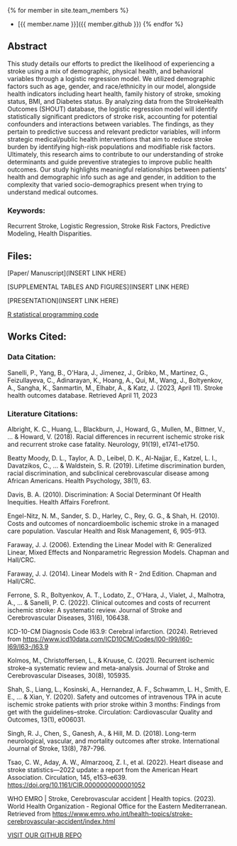
{% for member in site.team_members %}
- [{{ member.name }}]({{ member.github }})
{% endfor %}


## Abstract

This study details our efforts to predict the likelihood of experiencing a stroke using a mix of demographic, physical health, and behavioral variables through a logistic regression model. We utilized demographic factors such as age, gender, and race/ethnicity in our model, alongside health indicators including heart health, family history of stroke, smoking status, BMI, and Diabetes status. By analyzing data from the StrokeHealth Outcomes (SHOUT) database, the logistic regression model will identify statistically significant predictors of stroke risk, accounting for potential confounders and interactions between variables. The findings, as they pertain to predictive success and relevant predictor variables, will inform strategic medical/public health interventions that aim to reduce stroke burden by identifying high-risk populations and modifiable risk factors. Ultimately, this research aims to contribute to our understanding of stroke determinants and guide preventive strategies to improve public health outcomes. Our study highlights meaningful relationships between patients' health and demographic info such as age and gender, in addition to the complexity that varied socio-demographics present when trying to understand medical outcomes.

### Keywords: 
Recurrent Stroke, Logistic Regression, Stroke Risk Factors, Predictive Modeling, Health Disparities.



## Files:
[Paper/ Manuscript](INSERT LINK HERE)

[SUPPLEMENTAL TABLES AND FIGURES](INSERT LINK HERE)

[PRESENTATION](INSERT LINK HERE)

[R statistical programming code](https://github.com/Mattr5541/DATA-621-Final-Project/blob/main/grp3_621_final.Rmd)


## Works Cited:

### Data Citation: 

Sanelli, P., Yang, B., O'Hara, J., Jimenez, J., Gribko, M., Martinez, G., Feizullayeva, C., Adinarayan, K., Hoang, A., Qui, M., Wang, J., Boltyenkov, A., Sangha, K., Sanmartin, M., Elhabr, A., & Katz, J. (2023, April 11). Stroke health outcomes database. Retrieved April 11, 2023


### Literature Citations: 

Albright, K. C., Huang, L., Blackburn, J., Howard, G., Mullen, M., Bittner, V., ... & Howard, V. (2018). Racial differences in recurrent ischemic stroke risk and recurrent stroke case fatality. Neurology, 91(19), e1741-e1750.

Beatty Moody, D. L., Taylor, A. D., Leibel, D. K., Al-Najjar, E., Katzel, L. I., Davatzikos, C., ... & Waldstein, S. R. (2019). Lifetime discrimination burden, racial discrimination, and subclinical cerebrovascular disease among African Americans. Health Psychology, 38(1), 63.

Davis, B. A. (2010). Discrimination: A Social Determinant Of Health Inequities. Health Affairs Forefront.

Engel-Nitz, N. M., Sander, S. D., Harley, C., Rey, G. G., & Shah, H. (2010). Costs and outcomes of noncardioembolic ischemic stroke in a managed care population. Vascular Health and Risk Management, 6, 905-913.

Faraway, J. J. (2006). Extending the Linear Model with R: Generalized Linear, Mixed Effects and Nonparametric Regression Models. Chapman and Hall/CRC.

Faraway, J. J. (2014). Linear Models with R - 2nd Edition. Chapman and Hall/CRC.

Ferrone, S. R., Boltyenkov, A. T., Lodato, Z., O'Hara, J., Vialet, J., Malhotra, A., ... & Sanelli, P. C. (2022). Clinical outcomes and costs of recurrent ischemic stroke: A systematic review. Journal of Stroke and Cerebrovascular Diseases, 31(6), 106438.

ICD-10-CM Diagnosis Code I63.9: Cerebral infarction. (2024). Retrieved from https://www.icd10data.com/ICD10CM/Codes/I00-I99/I60-I69/I63-/I63.9

Kolmos, M., Christoffersen, L., & Kruuse, C. (2021). Recurrent ischemic stroke–a systematic review and meta-analysis. Journal of Stroke and Cerebrovascular Diseases, 30(8), 105935.

Shah, S., Liang, L., Kosinski, A., Hernandez, A. F., Schwamm, L. H., Smith, E. E., ... & Xian, Y. (2020). Safety and outcomes of intravenous TPA in acute ischemic stroke patients with prior stroke within 3 months: Findings from get with the guidelines–stroke. Circulation: Cardiovascular Quality and Outcomes, 13(1), e006031.

Singh, R. J., Chen, S., Ganesh, A., & Hill, M. D. (2018). Long-term neurological, vascular, and mortality outcomes after stroke. International Journal of Stroke, 13(8), 787-796.

Tsao, C. W., Aday, A. W., Almarzooq, Z. I., et al. (2022). Heart disease and stroke statistics—2022 update: a report from the American Heart Association. Circulation, 145, e153–e639. https://doi.org/10.1161/CIR.0000000000001052

WHO EMRO | Stroke, Cerebrovascular accident | Health topics. (2023). World Health Organization - Regional Office for the Eastern Mediterranean. Retrieved from https://www.emro.who.int/health-topics/stroke-cerebrovascular-accident/index.html




<!-- Place this tag where you want the button to render -->
<a class="github-button" href="https://github.com/Mattr5541/DATA-621-Final-Project" aria-label="VISIT OUR GITHUB REPO">VISIT OUR GITHUB REPO</a>

<!-- Load the GitHub buttons script -->
<script async defer src="https://buttons.github.io/buttons.js"></script>

